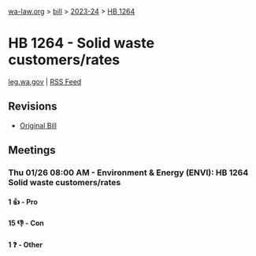[wa-law.org](/) > [bill](/bill/) > [2023-24](/bill/2023-24/) > [HB 1264](/bill/2023-24/hb/1264/)

# HB 1264 - Solid waste customers/rates
[leg.wa.gov](https://app.leg.wa.gov/billsummary?BillNumber=1264&Year=2023&Initiative=false) | [RSS Feed](./rss.xml)

## Revisions
* [Original Bill](1/)

## Meetings
### Thu 01/26 08:00 AM - Environment & Energy (ENVI): HB 1264 Solid waste customers/rates
#### 1 👍 - Pro

#### 15 👎 - Con

#### 1 ❓ - Other
